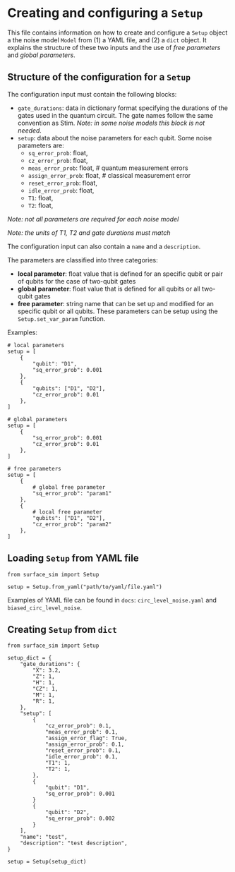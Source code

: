 # Creating and configuring a `Setup`

This file contains information on how to create and configure a `Setup` object a the noise model `Model` from (1) a YAML file, and (2) a `dict` object. It explains the structure of these two inputs and the use of *free parameters* and *global parameters*. 

## Structure of the configuration for a `Setup`

The configuration input must contain the following blocks:

- `gate_durations`: data in dictionary format specifying the durations of the gates used in the quantum circuit. The gate names follow the same convention as Stim. *Note: in some noise models this block is not needed.*
- `setup`: data about the noise parameters for each qubit. Some noise parameters are:
    - `sq_error_prob`: float,
    - `cz_error_prob`: float,
    - `meas_error_prob`: float, # quantum measurement errors
    - `assign_error_prob`: float, # classical measurement error
    - `reset_error_prob`: float,
    - `idle_error_prob`: float,
    - `T1`: float,
    - `T2`: float,

*Note: not all parameters are required for each noise model*

*Note: the units of T1, T2 and gate durations must match*

The configuration input can also contain a `name` and a `description`. 

The parameters are classified into three categories:

- **local parameter**: float value that is defined for an specific qubit or pair of qubits for the case of two-qubit gates
- **global parameter**: float value that is defined for all qubits or all two-qubit gates
- **free parameter**: string name that can be set up and modified for an specific qubit or all qubits. These parameters can be setup using the `Setup.set_var_param` function. 

Examples:
```
# local parameters
setup = [
    {
        "qubit": "D1", 
        "sq_error_prob": 0.001 
    },
    {
        "qubits": ["D1", "D2"], 
        "cz_error_prob": 0.01
    },
]
```

```
# global parameters
setup = [
    {
        "sq_error_prob": 0.001 
        "cz_error_prob": 0.01 
    },
]
```

```
# free parameters
setup = [
    {
        # global free parameter
        "sq_error_prob": "param1"
    },
    {
        # local free parameter
        "qubits": ["D1", "D2"], 
        "cz_error_prob": "param2" 
    },
]
```

## Loading `Setup` from YAML file

```
from surface_sim import Setup

setup = Setup.from_yaml("path/to/yaml/file.yaml")
```

Examples of YAML file can be found in `docs`: `circ_level_noise.yaml` and `biased_circ_level_noise`.

## Creating `Setup` from `dict`

```
from surface_sim import Setup

setup_dict = {
    "gate_durations": {
        "X": 3.2,
        "Z": 1,
        "H": 1,
        "CZ": 1,
        "M": 1,
        "R": 1,
    },
    "setup": [
        {
            "cz_error_prob": 0.1,
            "meas_error_prob": 0.1,
            "assign_error_flag": True,
            "assign_error_prob": 0.1,
            "reset_error_prob": 0.1,
            "idle_error_prob": 0.1,
            "T1": 1,
            "T2": 1,
        },
        {
            "qubit": "D1", 
            "sq_error_prob": 0.001 
        }
        {
            "qubit": "D2", 
            "sq_error_prob": 0.002 
        }
    ],
    "name": "test",
    "description": "test description",
}

setup = Setup(setup_dict)
```